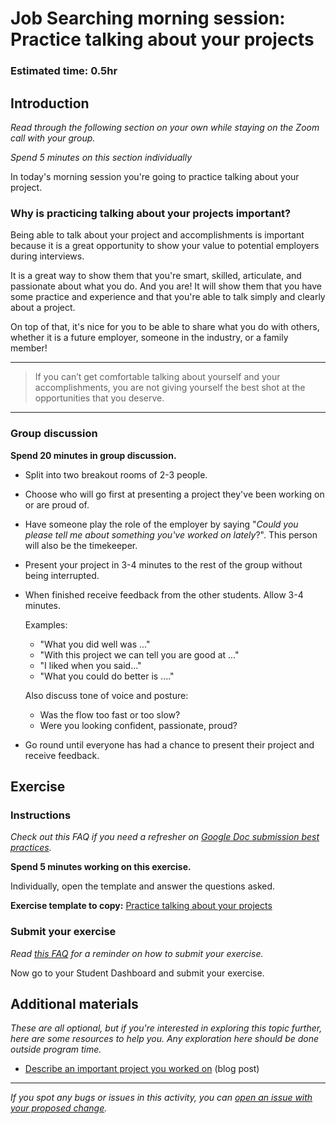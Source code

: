 # Job Searching morning session: Practice talking about your projects

### **Estimated time**: 0.5hr

## Introduction

*Read through the following section on your own while staying on the Zoom call with your group.* 

*Spend 5 minutes on this section individually*

In today's morning session you're going to practice talking about your project.

### Why is practicing talking about your projects important?

Being able to talk about your project and accomplishments is important because it is a great opportunity to show your value to potential employers during interviews. 

It is a great way to show them that you're smart, skilled, articulate, and passionate about what you do. And you are! It will show them that you have some practice and experience and that you're able to talk simply and clearly about a project. 

On top of that, it's nice for you to be able to share what you do with others, whether it is a future employer, someone in the industry, or a family member!

---

> If you can’t get comfortable talking about yourself and your accomplishments, you are not giving yourself the best shot at the opportunities that you deserve.

---

### Group discussion

**Spend 20 minutes in group discussion.**

- Split into two breakout rooms of 2-3 people.
- Choose who will go first at presenting a project they've been working on or are proud of.
- Have someone play the role of the employer by saying "*Could you please tell me about something you've worked on lately*?". This person will also be the timekeeper.
- Present your project in 3-4 minutes to the rest of the group without being interrupted.
- When finished receive feedback from the other students. Allow 3-4 minutes.

    Examples:

    - "What you did well was ..."
    - "With this project we can tell you are good at ..."
    - "I liked when you said..."
    - "What you could do better is ...."

    Also discuss tone of voice and posture: 

    - Was the flow too fast or too slow?
    - Were you looking confident, passionate, proud?
- Go round until everyone has had a chance to present their project and receive feedback.

## Exercise

### Instructions

*Check out this FAQ if you need a refresher on [Google Doc submission best practices](https://microverse.zendesk.com/hc/en-us/articles/360063156813).*

**Spend 5 minutes working on this exercise.**

Individually, open the template and answer the questions asked.

**Exercise template to copy:** [Practice talking about your projects](https://docs.google.com/document/d/1aCuAN_wMfSxjBo38KQhd49h0RfzTYBVAwI_R4EZzCRo/edit)

### Submit your exercise

*Read [this FAQ](https://microverse.zendesk.com/hc/en-us/articles/360061344234) for a reminder on how to submit your exercise.* 

Now go to your Student Dashboard and submit your exercise.

## Additional materials

*These are all optional, but if you're interested in exploring this topic further, here are some resources to help you. Any exploration here should be done outside program time.*

- [Describe an important project you worked on](https://www.livecareer.com/resources/interviews/questions/describe-an-important-project-you-worked-on) (blog post)


------

_If you spot any bugs or issues in this activity, you can [open an issue with your proposed change](https://github.com/microverseinc/curriculum-transversal-skills/blob/main/git-github/articles/open_issue.md)._
